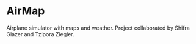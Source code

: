 # AirMap
Airplane simulator with maps and weather. Project collaborated by Shifra Glazer and Tzipora Ziegler.
